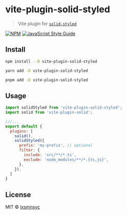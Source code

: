 # vite-plugin-solid-styled

> Vite plugin for [`solid-styled`](https://github.com/lxsmnsyc/solid-styled)

[![NPM](https://img.shields.io/npm/v/vite-plugin-solid-styled.svg)](https://www.npmjs.com/package/vite-plugin-solid-styled) [![JavaScript Style Guide](https://badgen.net/badge/code%20style/airbnb/ff5a5f?icon=airbnb)](https://github.com/airbnb/javascript)

## Install

```bash
npm install --D vite-plugin-solid-styled
```

```bash
yarn add -D vite-plugin-solid-styled
```

```bash
pnpm add -D vite-plugin-solid-styled
```

## Usage

```js
import solidStyled from 'vite-plugin-solid-styled';
import solid from 'vite-plugin-solid';

///...
export default {
  plugins: [
    solid(),
    solidStyled({
      prefix: 'my-prefix', // optional
      filter: {
        include: 'src/**/*.ts',
        exclude: 'node_modules/**/*.{ts,js}',
      },
    }),
  ]
}
```

## License

MIT © [lxsmnsyc](https://github.com/lxsmnsyc)
